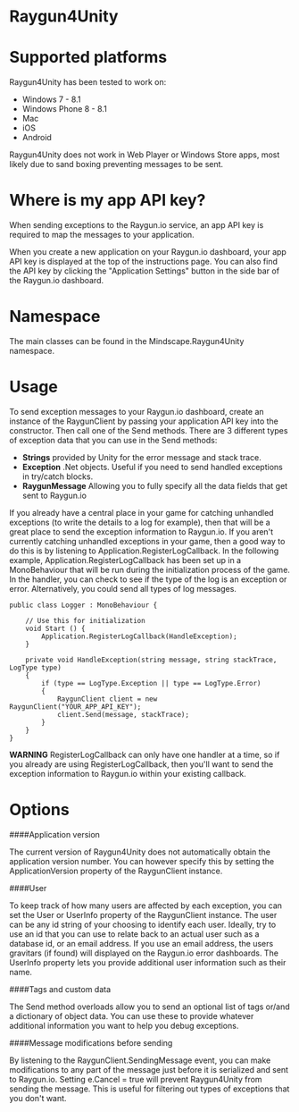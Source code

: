 Raygun4Unity
============

Supported platforms
====================

Raygun4Unity has been tested to work on:

* Windows 7 - 8.1
* Windows Phone 8 - 8.1
* Mac
* iOS
* Android

Raygun4Unity does not work in Web Player or Windows Store apps, most likely due to sand boxing preventing messages to be sent.

Where is my app API key?
====================

When sending exceptions to the Raygun.io service, an app API key is required to map the messages to your application.

When you create a new application on your Raygun.io dashboard, your app API key is displayed at the top of the instructions page. You can also find the API key by clicking the "Application Settings" button in the side bar of the Raygun.io dashboard.

Namespace
====================
The main classes can be found in the Mindscape.Raygun4Unity namespace.

Usage
====================

To send exception messages to your Raygun.io dashboard, create an instance of the RaygunClient by passing your application API key into the constructor. Then call one of the Send methods.
There are 3 different types of exception data that you can use in the Send methods:

* **Strings** provided by Unity for the error message and stack trace.
* **Exception** .Net objects. Useful if you need to send handled exceptions in try/catch blocks.
* **RaygunMessage** Allowing you to fully specify all the data fields that get sent to Raygun.io

If you already have a central place in your game for catching unhandled exceptions (to write the details to a log for example), then that will be a great place to send the exception information to Raygun.io.
If you aren't currently catching unhandled exceptions in your game, then a good way to do this is by listening to Application.RegisterLogCallback.
In the following example, Application.RegisterLogCallback has been set up in a MonoBehaviour that will be run during the initialization process of the game.
In the handler, you can check to see if the type of the log is an exception or error. Alternatively, you could send all types of log messages.

```
public class Logger : MonoBehaviour {

	// Use this for initialization
	void Start () {
		Application.RegisterLogCallback(HandleException);
	}

	private void HandleException(string message, string stackTrace, LogType type)
	{
		if (type == LogType.Exception || type == LogType.Error)
		{
			RaygunClient client = new RaygunClient("YOUR_APP_API_KEY");
			client.Send(message, stackTrace);
		}
	}
}
```

**WARNING** RegisterLogCallback can only have one handler at a time, so if you already are using RegisterLogCallback,
then you'll want to send the exception information to Raygun.io within your existing callback.

Options
====================

####Application version

The current version of Raygun4Unity does not automatically obtain the application version number. You can however specify this by setting the ApplicationVersion property of the RaygunClient instance.

####User

To keep track of how many users are affected by each exception, you can set the User or UserInfo property of the RaygunClient instance. The user can be any id string of your choosing to identify each user.
Ideally, try to use an id that you can use to relate back to an actual user such as a database id, or an email address. If you use an email address, the users gravitars (if found) will displayed on the Raygun.io error dashboards.
The UserInfo property lets you provide additional user information such as their name.

####Tags and custom data

The Send method overloads allow you to send an optional list of tags or/and a dictionary of object data. You can use these to provide whatever additional information you want to help you debug exceptions.

####Message modifications before sending

By listening to the RaygunClient.SendingMessage event, you can make modifications to any part of the message just before it is serialized and sent to Raygun.io.
Setting e.Cancel = true will prevent Raygun4Unity from sending the message. This is useful for filtering out types of exceptions that you don't want.

